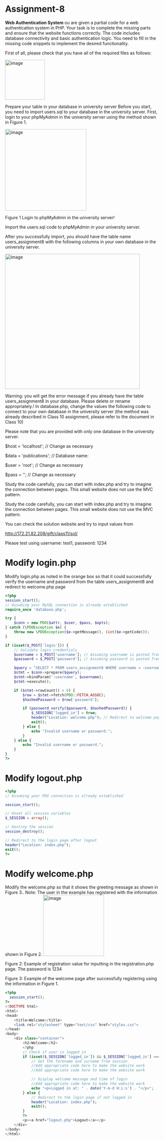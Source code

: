 # Assignment-8
**Web Authentication System**
ou are given a partial code for a web authentication system in PHP.
Your task is to complete the missing parts and ensure that the website
functions correctly. The code includes database connectivity and basic
authentication logic. You need to fill in the missing code snippets to
implement the desired functionality.

First of all, please check that you have all of the required files as
follows:


<img width="130" alt="image" src="https://github.com/Shibaura-WebDesign-2024/Assignment-8/assets/80506579/6da7b781-34fc-438f-baf9-fa81aeab69d7">


Prepare your table in your database in university server
Before you start, you need to import users.sql to your database in the university server.
First, login to your phpMyAdmin in the university server using the method shown in Figure 1.




<img width="266" alt="image" src="https://github.com/Shibaura-WebDesign-2024/Assignment-8/assets/80506579/fbb6baed-ed34-473d-abee-23d89c151555">

Figure 1 Login to phpMyAdmin in the university server!




Import the users.sql code to phpMyAdmin in your university server.

After you successfully import, you should have the table name users_assignment8 with the following columns in your own database in the university server.


<img width="441" alt="image" src="https://github.com/Shibaura-WebDesign-2024/Assignment-8/assets/80506579/f7039ff0-3043-4022-85c9-664b7030269d">



Warning: you will get the error message if you already have the table users_assignment8 in your database. Please delete or rename appropriately.!
In database.php, change the values the following code to connect to your own database in the university server (the method was already described in Class 10 assignment, please refer to the document in Class 10)

Please note that you are provided with only one database in the university server.

$host = 'localhost';      // Change as necessary

$data = 'publications';	    // Database name: 

$user = 'root';           // Change as necessary

$pass = '';               // Change as necessary

Study the code carefully, you can start with index.php and try to imagine the connection between pages. This small website does not use the MVC pattern.


Study the code carefully, you can start with index.php and try to imagine the connection between pages. This small website does not use the MVC pattern.

You can check the solution website and try to input values from

http://172.21.82.208/gift/class11/sol/

Please test using username: test1, password: 1234


# Modify login.php

Modify login.php as noted in the orange box so that it could successfully verify the username and password from the table users_assignment8 and redirect to welcome.php page

```php
<?php
session_start();
// Assuming your MySQL connection is already established
require_once 'database.php';

try {
    $conn = new PDO($attr, $user, $pass, $opts);
} catch (\PDOException $e) {
    throw new \PDOException($e->getMessage(), (int)$e->getCode());
}

if (isset($_POST['login'])) {
    // Validate login credentials
    $username = $_POST['username']; // Assuming username is posted from form
    $password = $_POST['password']; // Assuming password is posted from form

    $query = "SELECT * FROM users_assignment8 WHERE username = :username";
    $stmt = $conn->prepare($query);
    $stmt->bindParam(':username', $username);
    $stmt->execute();

    if ($stmt->rowCount() > 0) {
        $row = $stmt->fetch(PDO::FETCH_ASSOC);
        $hashedPassword = $row['password'];

        if (password_verify($password, $hashedPassword)) {
            $_SESSION['logged_in'] = true;
            header("Location: welcome.php"); // Redirect to welcome page after successful login
            exit();
        } else {
            echo "Invalid username or password.";
        }
    } else {
        echo "Invalid username or password.";
    }
}
?>

```
# Modify logout.php
```php
<?php
// Assuming your PDO connection is already established

session_start();

// Unset all session variables
$_SESSION = array();

// Destroy the session
session_destroy();

// Redirect to the login page after logout
header("Location: index.php");
exit();
?>
```

# Modify welcome.php
Modify the welcome.php so that it shows the greeting message as shown in Figure 3.. 
Note: The user in the example has registered with the information shown in Figure 2. 
 <img width="199" alt="image" src="https://github.com/Shibaura-WebDesign-2024/Assignment-8/assets/80506579/19f6dd9d-a651-41e0-a688-4d23c0ff27db">

Figure 2: Example of registration value for inputting in the registration.php page. 
The password is 1234

 
Figure 3: Example of the welcome page after successfully registering using the information in Figure 1.

```php
<?php
  session_start();
?>
<!DOCTYPE html>
<html>
<head>
    <title>Welcome</title>
    <link rel="stylesheet" type="text/css" href="styles.css">
</head>
<body>
    <div class="container">
        <h2>Welcome</h2>
        <?php
        // Check if user is logged in
        if (isset($_SESSION['logged_in']) && $_SESSION['logged_in'] === true) {
            // Get the forename and surname from session
            //Add appropriate code here to make the website work
            //Add appropriate code here to make the website work

            // Display welcome message and time of login
            //Add appropriate code here to make the website work
            echo "<p>Logged in at: " . date('Y-m-d H:i:s') . "</p>";
        } else {
            // Redirect to the login page if not logged in
            header("Location: index.php");
            exit();
        }
        ?>
        <p><a href="logout.php">Logout</a></p>
    </div>
</body>
</html>
```






